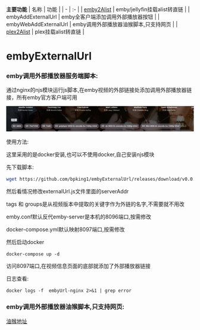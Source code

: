 **主要功能**
| 名称 | 功能 |
| - | :- |
| [emby2Alist](./emby2Alist/README.md) | emby/jellyfin挂载alist转直链 |
| embyAddExternalUrl | emby全客户端添加调用外部播放器按钮 |
| embyWebAddExternalUrl | emby调用外部播放器油猴脚本,只支持网页 |
| [plex2Alist](./plex2Alist/README.md) | plex挂载alist转直链 |

# embyExternalUrl

### emby调用外部播放器服务端脚本:

通过nginx的njs模块运行js脚本,在emby视频的外部链接处添加调用外部播放器链接，所有emby官方客户端可用

![](https://raw.githubusercontent.com/bpking1/pics/main/img/Screenshot%202023-02-06%20191721.png)

使用方法:

这里采用的是docker安装,也可以不使用docker,自己安装njs模块

先下载脚本:
```bash
wget https://github.com/bpking1/embyExternalUrl/releases/download/v0.0.1/addExternalUrl.tar.gz && mkdir -p ~/embyExternalUrl && tar -xzvf ./addExternalUrl.tar.gz -C ~/embyExternalUrl && cd ~/embyExternalUrl
```

然后看情况修改externalUrl.js文件里面的serverAddr

tags 和 groups是从视频版本中提取的关键字作为外链的名字,不需要就不用改

emby.conf默认反代emby-server是本机的8096端口,按需修改

docker-compose.yml默认映射8097端口,按需修改

然后启动docker
```
docker-compose up -d
```
访问8097端口,在视频信息页面的底部就添加了外部播放器链接

日志查看:
```
docker logs -f  embyUrl-nginx 2>&1 | grep error
```
### emby调用外部播放器油猴脚本,只支持网页:

[油猴地址](https://greasyfork.org/en/scripts/459297-embylaunchpotplayer)



